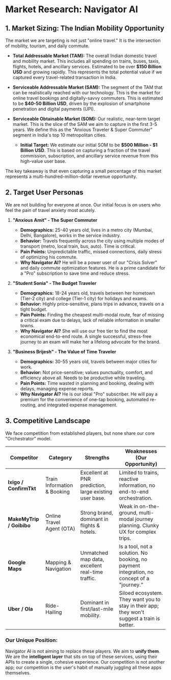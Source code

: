 # Market Research: Navigator AI

## 1. Market Sizing: The Indian Mobility Opportunity

The market we are targeting is not just "online travel." It is the intersection of mobility, tourism, and daily commute.

*   **Total Addressable Market (TAM):** The overall Indian domestic travel and mobility market. This includes all spending on trains, buses, taxis, flights, hotels, and ancillary services. Estimated to be over **$150 Billion USD** and growing rapidly. This represents the total potential value if we captured every travel-related transaction in India.

*   **Serviceable Addressable Market (SAM):** The segment of the TAM that can be realistically reached with our technology. This is the market for online travel bookings and digitally-savvy commuters. This is estimated to be **$40-50 Billion USD**, driven by the explosion of smartphone penetration and digital payments (UPI).

*   **Serviceable Obtainable Market (SOM):** Our realistic, near-term target market. This is the slice of the SAM we aim to capture in the first 3-5 years. We define this as the "Anxious Traveler & Super Commuter" segment in India's top 10 metropolitan cities.
    *   **Initial Target:** We estimate our initial SOM to be **$500 Million - $1 Billion USD**. This is based on capturing a fraction of the travel commission, subscription, and ancillary service revenue from this high-value user base.

The key takeaway is that even capturing a small percentage of this market represents a multi-hundred-million-dollar revenue opportunity.

## 2. Target User Personas

We are not building for everyone at once. Our initial focus is on users who feel the pain of travel anxiety most acutely.

1.  **"Anxious Amit" - The Super Commuter**
    *   **Demographics:** 25-40 years old, lives in a metro city (Mumbai, Delhi, Bangalore), works in the service industry.
    *   **Behavior:** Travels frequently across the city using multiple modes of transport (metro, local train, bus, auto). Time is critical.
    *   **Pain Points:** Unpredictable traffic, missed connections, daily stress of optimizing his commute.
    *   **Why Navigator AI?** He will be a power user of our "Crisis Solver" and daily commute optimization features. He is a prime candidate for a "Pro" subscription to save time and reduce stress.

2.  **"Student Sonia" - The Budget Traveler**
    *   **Demographics:** 18-24 years old, travels between her hometown (Tier-2 city) and college (Tier-1 city) for holidays and exams.
    *   **Behavior:** Highly price-sensitive, plans trips in advance, travels on a tight budget.
    *   **Pain Points:** Finding the cheapest multi-modal route, fear of missing a critical exam due to delays, lack of reliable information in smaller towns.
    *   **Why Navigator AI?** She will use our free tier to find the most economical end-to-end route. A single successful, stress-free journey to an exam will make her a lifelong advocate for the brand.

3.  **"Business Brijesh" - The Value of Time Traveler**
    *   **Demographics:** 30-55 years old, travels between major cities for work.
    *   **Behavior:** Not price-sensitive; values punctuality, comfort, and efficiency above all. Needs to be productive while traveling.
    *   **Pain Points:** Time wasted in planning and booking, dealing with delays, managing expense reports.
    *   **Why Navigator AI?** He is our ideal "Pro" subscriber. He will pay a premium for the convenience of one-tap booking, automated re-routing, and integrated expense management.

## 3. Competitive Landscape

We face competition from established players, but none share our core "Orchestrator" model.

| **Competitor**      | **Category**                     | **Strengths**                                         | **Weaknesses (Our Opportunity)**                                    |
| ------------------- | -------------------------------- | ----------------------------------------------------- | ------------------------------------------------------------------ |
| **Ixigo / ConfirmTkt** | Train Information & Booking    | Excellent at PNR prediction, large existing user base. | Limited to trains, reactive information, no end-to-end orchestration. |
| **MakeMyTrip / Goibibo** | Online Travel Agent (OTA)      | Strong brand, dominant in flights & hotels.         | Weak in on-the-ground, multi-modal journey planning. Clunky UX for complex trips. |
| **Google Maps**     | Mapping & Navigation           | Unmatched map data, excellent real-time traffic.      | Is a tool, not a solution. No booking, no payment integration, no concept of a "journey." |
| **Uber / Ola**      | Ride-Hailing                   | Dominant in first/last-mile mobility.               | Siloed ecosystem. They want you to stay in their app; they won't suggest a train is better. |

### Our Unique Position:

Navigator AI is not aiming to replace these players. We aim to **unify them**. We are the **intelligent layer** that sits on top of these services, using their APIs to create a single, cohesive experience. Our competition is not another app; our competition is the user's habit of manually juggling all these apps themselves.